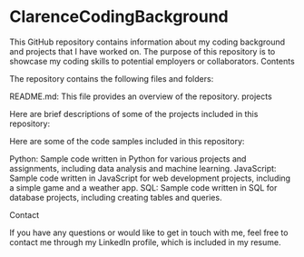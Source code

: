 # ClarenceCodingBackground
This GitHub repository contains information about my coding background and projects that I have worked on. The purpose of this repository is to showcase my coding skills to potential employers or collaborators.
Contents

The repository contains the following files and folders:

README.md: This file provides an overview of the repository.
projects

Here are brief descriptions of some of the projects included in this repository:



Here are some of the code samples included in this repository:

Python: Sample code written in Python for various projects and assignments, including data analysis and machine learning.
JavaScript: Sample code written in JavaScript for web development projects, including a simple game and a weather app.
SQL: Sample code written in SQL for database projects, including creating tables and queries.

Contact

If you have any questions or would like to get in touch with me, feel free to contact me through my LinkedIn profile, which is included in my resume.
